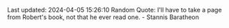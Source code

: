 Last updated: 2024-04-05 15:26:10
Random Quote: I'll have to take a page from Robert's book, not that he ever read one.  -  Stannis Baratheon